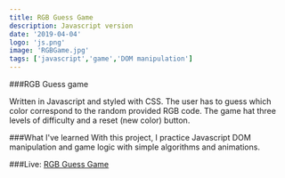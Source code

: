 ```yaml
---
title: RGB Guess Game
description: Javascript version 
date: '2019-04-04'
logo: 'js.png'
image: 'RGBGame.jpg'
tags: ['javascript','game','DOM manipulation']
---
```


###RGB Guess game

 Written in Javascript and styled with CSS. 
 The user has to guess which color correspond to the random provided RGB code. 
 The game hat three levels of difficulty and a reset (new color) button.

###What I've learned
 With this project, I practice Javascript DOM manipulation and game logic with simple algorithms and animations.

###Live: 
 <a href="https://rodegrafika.github.io/RGB_guess_game/" target=_blank>RGB Guess Game</a>